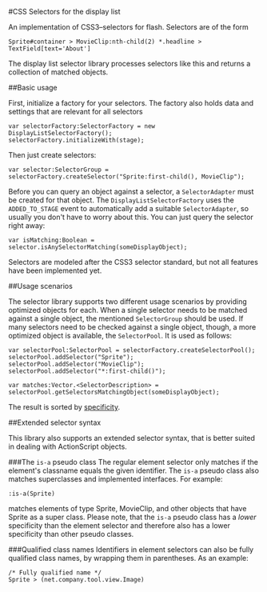

#CSS Selectors for the display list

An implementation of CSS3–selectors for flash. Selectors are
of the form

    Sprite#container > MovieClip:nth-child(2) *.headline > TextField[text='About']

The display list selector library processes selectors like this and returns a collection
of matched objects.



##Basic usage

First, initialize a factory for your selectors. The factory also holds data and settings that are relevant
for all selectors

    var selectorFactory:SelectorFactory = new DisplayListSelectorFactory();
    selectorFactory.initializeWith(stage);

Then just create selectors:

    var selector:SelectorGroup = selectorFactory.createSelector("Sprite:first-child(), MovieClip");

Before you can query an object against a selector, a `SelectorAdapter` must be created for that object. 
The `DisplayListSelectorFactory` uses the `ADDED_TO_STAGE` event to automatically add a suitable `SelectorAdapter`,
so usually you don't have to worry about this. You can just query the selector right away:

    var isMatching:Boolean = selector.isAnySelectorMatching(someDisplayObject);

Selectors are modeled after the CSS3 selector standard, but not all features have been implemented
yet.


##Usage scenarios

The selector library supports two different usage scenarios by providing optimized objects for each. When
a single selector needs to be matched against a single object, the mentioned `SelectorGroup` should be used.
If many selectors need to be checked against a single object, though, a more optimized object is available, the
`SelectorPool`. It is used as follows:

    var selectorPool:SelectorPool = selectorFactory.createSelectorPool();
    selectorPool.addSelector("Sprite");
    selectorPool.addSelector("MovieClip");
    selectorPool.addSelector("*:first-child()");

    var matches:Vector.<SelectorDescription> = selectorPool.getSelectorsMatchingObject(someDisplayObject);

The result is sorted by
[specificity](http://www.w3.org/TR/selectors/#specificity).


##Extended selector syntax

This library also supports an extended selector syntax, that is better suited in dealing with ActionScript objects.


###The `is-a` pseudo class
The regular element selector only matches if the element's classname equals the given identifier.
The `is-a` pseudo class also matches superclasses and implemented interfaces. For example:

    :is-a(Sprite)

matches elements of type Sprite, MovieClip, and other objects that have Sprite as a super class.
Please note, that the `is-a` pseudo class has a *lower* specificity than the element selector 
and therefore also has a lower specificity than other pseudo classes.


###Qualified class names
Identifiers in element selectors can also be fully qualified class names, by wrapping them
in parentheses. As an example: 

    /* Fully qualified name */
    Sprite > (net.company.tool.view.Image)
